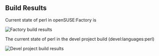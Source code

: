 
## Build Results

Current state of perl in openSUSE:Factory is

![Factory build results](https://br.opensuse.org/status/openSUSE:Factory/perl-Glib-Object-Introspection/standard)

The current state of perl in the devel project build (devel:languages:perl)

![Devel project build results](https://br.opensuse.org/status/devel:languages:perl/perl-Glib-Object-Introspection)


